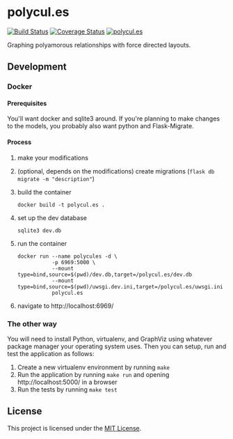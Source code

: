 # polycul.es

[![Build Status](https://travis-ci.org/makyo/polycul.es.svg?branch=master)](https://travis-ci.org/makyo/polycul.es)
[![Coverage Status](https://coveralls.io/repos/github/makyo/polycul.es/badge.svg?branch=master)](https://coveralls.io/github/makyo/polycul.es?branch=master)
[![polycul.es](https://img.shields.io/website-up-down-green-red/https/polycul.es.svg)](https://polycul.es)

Graphing polyamorous relationships with force directed layouts.

## Development

### Docker
#### Prerequisites
You'll want docker and sqlite3 around. If you're planning to make changes to the models, you probably also want python
and Flask-Migrate.

#### Process
1. make your modifications
2. (optional, depends on the modifications) create migrations (`flask db migrate -m "description"`)
3. build the container
   ```commandline
   docker build -t polycul.es .
   ```

4. set up the dev database
   ```commandline
   sqlite3 dev.db
   ```

5. run the container
   ```commandline
   docker run --name polycules -d \
              -p 6969:5000 \
              --mount type=bind,source=$(pwd)/dev.db,target=/polycul.es/dev.db
              --mount type=bind,source=$(pwd)/uwsgi.dev.ini,target=/polycul.es/uwsgi.ini
              polycul.es
   ```

6. navigate to http://localhost:6969/

### The other way
You will need to install Python, virtualenv, and GraphViz using whatever package manager your operating system uses.  Then you can setup, run and test the application as follows:

1. Create a new virtualenv environment by running `make`
2. Run the application by running `make run` and opening http://localhost:5000/ in a browser
3. Run the tests by running `make test`

## License
This project is licensed under the [MIT License](LICENSE).
